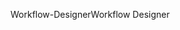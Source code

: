 <span data-ttu-id="f2b45-101">Workflow-Designer</span><span class="sxs-lookup"><span data-stu-id="f2b45-101">Workflow Designer</span></span>